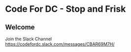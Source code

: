 # Code For DC - Stop and Frisk

<h2>Welcome</h2>

Join the Slack Channel https://codefordc.slack.com/messages/CBAR69M7H/
